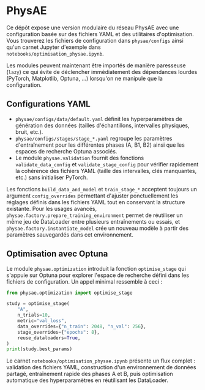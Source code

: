 # PhysAE

Ce dépôt expose une version modulaire du réseau PhysAE avec une configuration basée sur des fichiers YAML et des utilitaires d'optimisation. Vous trouverez les fichiers de configuration dans `physae/configs` ainsi qu'un carnet Jupyter d'exemple dans `notebooks/optimisation_physae.ipynb`.

Les modules peuvent maintenant être importés de manière paresseuse (`lazy`) ce qui évite de déclencher immédiatement des dépendances lourdes (PyTorch, Matplotlib, Optuna, …) lorsqu'on ne manipule que la configuration.

## Configurations YAML

* `physae/configs/data/default.yaml` définit les hyperparamètres de génération des données (tailles d'échantillons, intervalles physiques, bruit, etc.).
* `physae/configs/stages/stage_*.yaml` regroupe les paramètres d'entraînement pour les différentes phases (A, B1, B2) ainsi que les espaces de recherche Optuna associés.
* Le module `physae.validation` fournit des fonctions `validate_data_config` et `validate_stage_config` pour vérifier rapidement la cohérence des fichiers YAML (taille des intervalles, clés manquantes, etc.) sans initialiser PyTorch.

Les fonctions `build_data_and_model` et `train_stage_*` acceptent toujours un argument `config_overrides` permettant d'ajuster ponctuellement les réglages définis dans les fichiers YAML tout en conservant la structure existante. Pour les usages avancés, `physae.factory.prepare_training_environment` permet de réutiliser un même jeu de DataLoader entre plusieurs entraînements ou essais, et `physae.factory.instantiate_model` crée un nouveau modèle à partir des paramètres sauvegardés dans cet environnement.

## Optimisation avec Optuna

Le module `physae.optimization` introduit la fonction `optimise_stage` qui s'appuie sur Optuna pour explorer l'espace de recherche défini dans les fichiers de configuration. Un appel minimal ressemble à ceci :

```python
from physae.optimization import optimise_stage

study = optimise_stage(
    "A",
    n_trials=10,
    metric="val_loss",
    data_overrides={"n_train": 2048, "n_val": 256},
    stage_overrides={"epochs": 8},
    reuse_dataloaders=True,
)
print(study.best_params)
```

Le carnet `notebooks/optimisation_physae.ipynb` présente un flux complet : validation des fichiers YAML, construction d'un environnement de données partagé, entraînement rapide des phases A et B, puis optimisation automatique des hyperparamètres en réutilisant les DataLoader.
